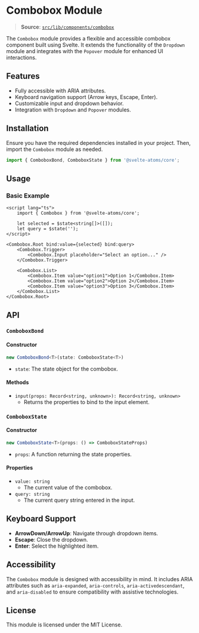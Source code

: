 # Combobox Module

> **Source**: [`src/lib/components/combobox`](../../src/lib/components/combobox)

The `Combobox` module provides a flexible and accessible combobox component built using Svelte. It extends the functionality of the `Dropdown` module and integrates with the `Popover` module for enhanced UI interactions.

## Features

- Fully accessible with ARIA attributes.
- Keyboard navigation support (Arrow keys, Escape, Enter).
- Customizable input and dropdown behavior.
- Integration with `Dropdown` and `Popover` modules.

## Installation

Ensure you have the required dependencies installed in your project. Then, import the `Combobox` module as needed.

```typescript
import { ComboboxBond, ComboboxState } from '@svelte-atoms/core';
```

## Usage

### Basic Example

```svelte
<script lang="ts">
	import { Combobox } from '@svelte-atoms/core';

	let selected = $state<string[]>([]);
	let query = $state('');
</script>

<Combobox.Root bind:value={selected} bind:query>
	<Combobox.Trigger>
		<Combobox.Input placeholder="Select an option..." />
	</Combobox.Trigger>

	<Combobox.List>
		<Combobox.Item value="option1">Option 1</Combobox.Item>
		<Combobox.Item value="option2">Option 2</Combobox.Item>
		<Combobox.Item value="option3">Option 3</Combobox.Item>
	</Combobox.List>
</Combobox.Root>
```

## API

### `ComboboxBond`

#### Constructor

```typescript
new ComboboxBond<T>(state: ComboboxState<T>)
```

- `state`: The state object for the combobox.

#### Methods

- `input(props: Record<string, unknown>): Record<string, unknown>`
  - Returns the properties to bind to the input element.

### `ComboboxState`

#### Constructor

```typescript
new ComboboxState<T>(props: () => ComboboxStateProps)
```

- `props`: A function returning the state properties.

#### Properties

- `value: string`
  - The current value of the combobox.
- `query: string`
  - The current query string entered in the input.

## Keyboard Support

- **ArrowDown/ArrowUp**: Navigate through dropdown items.
- **Escape**: Close the dropdown.
- **Enter**: Select the highlighted item.

## Accessibility

The `Combobox` module is designed with accessibility in mind. It includes ARIA attributes such as `aria-expanded`, `aria-controls`, `aria-activedescendant`, and `aria-disabled` to ensure compatibility with assistive technologies.

## License

This module is licensed under the MIT License.

